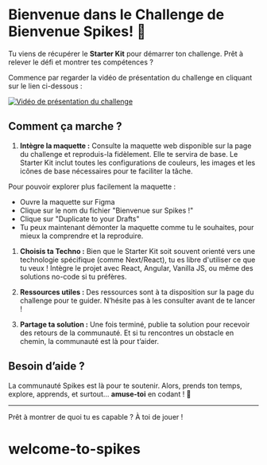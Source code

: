 # Bienvenue dans le Challenge de Bienvenue Spikes! 🚀

Tu viens de récupérer le **Starter Kit** pour démarrer ton challenge. Prêt à relever le défi et montrer tes compétences ?

Commence par regarder la vidéo de présentation du challenge en cliquant sur le lien ci-dessous :

[![Vidéo de présentation du challenge](https://img.youtube.com/vi/pHFtGAgs1RU/0.jpg)](https://youtu.be/pHFtGAgs1RU)

## Comment ça marche ?

1. **Intègre la maquette :** Consulte la maquette web disponible sur la page du challenge et reproduis-la fidèlement. Elle te servira de base. Le Starter Kit inclut toutes les configurations de couleurs, les images et les icônes de base nécessaires pour te faciliter la tâche.

Pour pouvoir explorer plus facilement la maquette :

- Ouvre la maquette sur Figma
- Clique sur le nom du fichier "Bienvenue sur Spikes !"
- Clique sur "Duplicate to your Drafts"
- Tu peux maintenant démonter la maquette comme tu le souhaites, pour mieux la comprendre et la reproduire.

1. **Choisis ta Techno :** Bien que le Starter Kit soit souvent orienté vers une technologie spécifique (comme Next/React), tu es libre d'utiliser ce que tu veux ! Intègre le projet avec React, Angular, Vanilla JS, ou même des solutions no-code si tu préfères.

2. **Ressources utiles :** Des ressources sont à ta disposition sur la page du challenge pour te guider. N’hésite pas à les consulter avant de te lancer !

3. **Partage ta solution :** Une fois terminé, publie ta solution pour recevoir des retours de la communauté. Et si tu rencontres un obstacle en chemin, la communauté est là pour t’aider.

## Besoin d’aide ?

La communauté Spikes est là pour te soutenir. Alors, prends ton temps, explore, apprends, et surtout... **amuse-toi** en codant ! 🚀

---

Prêt à montrer de quoi tu es capable ? À toi de jouer !
# welcome-to-spikes
